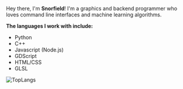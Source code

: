 Hey there, I'm **Snorfield**! I'm a graphics and backend programmer who loves command line interfaces and machine learning algorithms.

**The languages I work with include:**
- Python
- C++
- Javascript (Node.js)
- GDScript
- HTML/CSS
- GLSL

![TopLangs](https://github-readme-stats.vercel.app/api/top-langs/?username=Snorfield&layout=compact&theme=radical)

